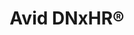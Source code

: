 ---
# If MB is 1, data rates will be treated as they are, meagbytes per seconds, for all calculations. If you set it to 8, it means the data is in megabits per second, and it will be divided by 8 in the selector.
title: Avid DNxHR® 
name: DNxHR
bitrate: constant
MB: 1
Resolutions:
  FHD:
    Res: 1920x1080px
    Codec:
      DNxHR LB:
        23.976p: 
          Data: 4.31
          Bits: 8
          Chroma: "4:2:2"
        25p: 
          Data: 4.49
          Bits: 8
          Chroma: "4:2:2"
        29.97p: 
          Data: 5.39
          Bits: 8
          Chroma: "4:2:2"
        50p: 
          Data: 8.98
          Bits: 8
          Chroma: "4:2:2"
        59.94p: 
          Data: 10.77
          Bits: 8
          Chroma: "4:2:2"
      DNxHR SQ:
        23.976p: 
          Data: 13.77
          Bits: 8
          Chroma: "4:2:2"
        25p: 
          Data: 14.36
          Bits: 8
          Chroma: "4:2:2"
        29.97p: 
          Data: 17.21
          Bits: 8
          Chroma: "4:2:2"
        50p: 
          Data: 28.71
          Bits: 8
          Chroma: "4:2:2"
        59.94p: 
          Data: 34.42
          Bits: 8
          Chroma: "4:2:2"
      DNxHR HQ:
        23.976p: 
          Data: 20.79
          Bits: 8
          Chroma: "4:2:2"
        25p: 
          Data: 21.68
          Bits: 8
          Chroma: "4:2:2"
        29.97p: 
          Data: 25.99
          Bits: 8
          Chroma: "4:2:2"
        50p: 
          Data: 43.36
          Bits: 8
          Chroma: "4:2:2"
        59.94p: 
          Data: 51.98
          Bits: 8
          Chroma: "4:2:2"
      DNxHR HQX:
        23.976p: 
          Data: 20.79
          Bits: "10/12"
          Chroma: "4:2:2"
        25p: 
          Data: 21.68
          Bits: "10/12"
          Chroma: "4:2:2"
        29.97p: 
          Data: 25.99
          Bits: "10/12"
          Chroma: "4:2:2"
        50p: 
          Data: 43.36
          Bits: "10/12"
          Chroma: "4:2:2"
        59.94p: 
          Data: 51.98
          Bits: "10/12"
          Chroma: "4:2:2"
      DNxHR 444:
        23.976p: 
          Data: 41.68
          Bits: "10/12"
          Chroma: "4:4:4"
        25p: 
          Data: 43.46
          Bits: "10/12"
          Chroma: "4:4:4"
        29.97p: 
          Data: 52.10
          Bits: "10/12"
          Chroma: "4:4:4"
        50p: 
          Data: 86.91
          Bits: "10/12"
          Chroma: "4:4:4"
        59.94p: 
          Data: 104.19
          Bits: "10/12"
          Chroma: "4:4:4"
  DCI 2K:
    Res: 2048x1080px
    Codec:
      DNxHR LB:
        23.976p: 
          Data: 4.59
          Bits: 8
          Chroma: "4:2:2"
        25p: 
          Data: 4.79
          Bits: 8
          Chroma: "4:2:2"
        29.97p: 
          Data: 5.74
          Bits: 8
          Chroma: "4:2:2"
        50p: 
          Data: 9.57
          Bits: 8
          Chroma: "4:2:2"
        59.94p: 
          Data: 11.47
          Bits: 8
          Chroma: "4:2:2"
      DNxHR SQ:
        23.976p: 
          Data: 14.70
          Bits: 8
          Chroma: "4:2:2"
        25p: 
          Data: 15.33
          Bits: 8
          Chroma: "4:2:2"
        29.97p: 
          Data: 18.38
          Bits: 8
          Chroma: "4:2:2"
        50p: 
          Data: 30.66
          Bits: 8
          Chroma: "4:2:2"
        59.94p: 
          Data: 36.76
          Bits: 8
          Chroma: "4:2:2"
      DNxHR HQ:
        23.976p: 
          Data: 22.20
          Bits: 8
          Chroma: "4:2:2"
        25p: 
          Data: 23.14
          Bits: 8
          Chroma: "4:2:2"
        29.97p: 
          Data: 27.75
          Bits: 8
          Chroma: "4:2:2"
        50p: 
          Data: 46.29
          Bits: 8
          Chroma: "4:2:2"
        59.94p: 
          Data: 55.49
          Bits: 8
          Chroma: "4:2:2"
      DNxHR HQX:
        23.976p: 
          Data: 22.20
          Bits: "10/12"
          Chroma: "4:2:2"
        25p: 
          Data: 23.14
          Bits: "10/12"
          Chroma: "4:2:2"
        29.97p: 
          Data: 27.75
          Bits: "10/12"
          Chroma: "4:2:2"
        50p: 
          Data: 46.29
          Bits: "10/12"
          Chroma: "4:2:2"
        59.94p: 
          Data: 55.49
          Bits: "10/12"
          Chroma: "4:2:2"
      DNxHR 444:
        23.976p: 
          Data: 44.39
          Bits: "10/12"
          Chroma: "4:4:4"
        25p: 
          Data: 46.29
          Bits: "10/12"
          Chroma: "4:4:4"
        29.97p: 
          Data: 55.49
          Bits: "10/12"
          Chroma: "4:4:4"
        50p: 
          Data: 92.58
          Bits: "10/12"
          Chroma: "4:4:4"
        59.94p: 
          Data: 110.98
          Bits: "10/12"
          Chroma: "4:4:4"
  UHD:
    Res: 3840x2160px
    Codec:
      DNxHR LB:
        23.976p: 
          Data: 17.14
          Bits: 8
          Chroma: "4:2:2"
        25p: 
          Data: 17.87
          Bits: 8
          Chroma: "4:2:2"
        29.97p: 
          Data: 21.42
          Bits: 8
          Chroma: "4:2:2"
        50p: 
          Data: 35.74
          Bits: 8
          Chroma: "4:2:2"
        59.94p: 
          Data: 42.85
          Bits: 8
          Chroma: "4:2:2"
      DNxHR SQ:
        23.976p: 
          Data: 55.07
          Bits: 8
          Chroma: "4:2:2"
        25p: 
          Data: 57.42
          Bits: 8
          Chroma: "4:2:2"
        29.97p: 
          Data: 68.84
          Bits: 8
          Chroma: "4:2:2"
        50p: 
          Data: 114.84
          Bits: 8
          Chroma: "4:2:2"
        59.94p: 
          Data: 137.67
          Bits: 8
          Chroma: "4:2:2"
      DNxHR HQ:
        23.976p: 
          Data: 83.26
          Bits: 8
          Chroma: "4:2:2"
        25p: 
          Data: 86.82
          Bits: 8
          Chroma: "4:2:2"
        29.97p: 
          Data: 104.08
          Bits: 8
          Chroma: "4:2:2"
        50p: 
          Data: 173.63
          Bits: 8
          Chroma: "4:2:2"
        59.94p: 
          Data: 208.15
          Bits: 8
          Chroma: "4:2:2"
      DNxHR HQX:
        23.976p: 
          Data: 83.26
          Bits: "10/12"
          Chroma: "4:2:2"
        25p: 
          Data: 86.82
          Bits: "10/12"
          Chroma: "4:2:2"
        29.97p: 
          Data: 104.08
          Bits: "10/12"
          Chroma: "4:2:2"
        50p: 
          Data: 173.63
          Bits: "10/12"
          Chroma: "4:2:2"
        59.94p: 
          Data: 208.15
          Bits: "10/12"
          Chroma: "4:2:2"
      DNxHR 444:
        23.976p: 
          Data: 166.61
          Bits: "10/12"
          Chroma: "4:4:4"
        25p: 
          Data: 173.73
          Bits: "10/12"
          Chroma: "4:4:4"
        29.97p: 
          Data: 208.27
          Bits: "10/12"
          Chroma: "4:4:4"
        50p: 
          Data: 347.46
          Bits: "10/12"
          Chroma: "4:4:4"
        59.94p: 
          Data: 416.54
          Bits: "10/12"
          Chroma: "4:4:4"
  DCI 4K:
    Res: 4096x2160px
    Codec:
      DNxHR LB:
        23.976p: 
          Data: 18.26
          Bits: 8
          Chroma: "4:2:2"
        25p: 
          Data: 19.04
          Bits: 8
          Chroma: "4:2:2"
        29.97p: 
          Data: 22.83
          Bits: 8
          Chroma: "4:2:2"
        50p: 
          Data: 38.09
          Bits: 8
          Chroma: "4:2:2"
        59.94p: 
          Data: 45.66
          Bits: 8
          Chroma: "4:2:2"
      DNxHR SQ:
        23.976p: 
          Data: 58.72
          Bits: 8
          Chroma: "4:2:2"
        25p: 
          Data: 61.23
          Bits: 8
          Chroma: "4:2:2"
        29.97p: 
          Data: 73.40
          Bits: 8
          Chroma: "4:2:2"
        50p: 
          Data: 122.46
          Bits: 8
          Chroma: "4:2:2"
        59.94p: 
          Data: 146.81
          Bits: 8
          Chroma: "4:2:2"
      DNxHR HQ:
        23.976p: 
          Data: 88.88
          Bits: 8
          Chroma: "4:2:2"
        25p: 
          Data: 92.68
          Bits: 8
          Chroma: "4:2:2"
        29.97p: 
          Data: 111.10
          Bits: 8
          Chroma: "4:2:2"
        50p: 
          Data: 185.35
          Bits: 8
          Chroma: "4:2:2"
        59.94p: 
          Data: 222.20
          Bits: 8
          Chroma: "4:2:2"
      DNxHR HQX:
        23.976p: 
          Data: 88.88
          Bits: "10/12"
          Chroma: "4:2:2"
        25p: 
          Data: 92.68
          Bits: "10/12"
          Chroma: "4:2:2"
        29.97p: 
          Data: 111.10
          Bits: "10/12"
          Chroma: "4:2:2"
        50p: 
          Data: 185.35
          Bits: "10/12"
          Chroma: "4:2:2"
        59.94p: 
          Data: 222.20
          Bits: "10/12"
          Chroma: "4:2:2"
      DNxHR 444:
        23.976p: 
          Data: 177.67
          Bits: "10/12"
          Chroma: "4:4:4"
        25p: 
          Data: 185.25
          Bits: "10/12"
          Chroma: "4:4:4"
        29.97p: 
          Data: 222.08
          Bits: "10/12"
          Chroma: "4:4:4"
        50p: 
          Data: 370.51
          Bits: "10/12"
          Chroma: "4:4:4"
        59.94p: 
          Data: 444.16
          Bits: "10/12"
          Chroma: "4:4:4"
---